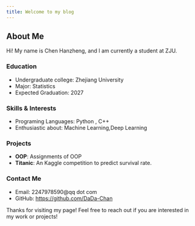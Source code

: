 ```yaml
---
title: Welcome to my blog
---
```


## About Me

Hi! My name is Chen Hanzheng, and I am currently a student at ZJU.

### Education
- Undergraduate college: Zhejiang University
- Major: Statistics
- Expected Graduation: 2027

### Skills & Interests
- Programing Languages: Python , C++
- Enthusiastic about: Machine Learning,Deep Learning

### Projects
- **OOP**: Assignments of OOP
- **Titanic**: An Kaggle competition to predict survival rate.

### Contact Me
- Email: 2247978590@qq dot com
- GitHub: https://github.com/DaDa-Chan

Thanks for visiting my page! Feel free to reach out if you are interested in my work or projects!

